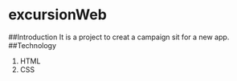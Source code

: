# excursionWeb
##Introduction
It is a project to creat a campaign sit for a new app.
##Technology
1. HTML
2. CSS